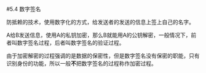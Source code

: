 #5.4 数字签名

防抵赖的技术，使用数字化的方式，给发送者的发送的信息上签上自己的名字。

A给B发送信息，使用A的私钥加密，那么B就能用A的公钥解密，一般情况下，前者叫数字签名过程，后者叫数字签名的验证过程。

由于加密解密的过程强调的是数据的保密性，但是数字签名没有保密的职能，只有识别身份的功能，所以一般**不**把数字签名的过程称作加密过程。